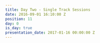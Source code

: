 ```yaml
---
title: Day Two - Single Track Sessions
date: 2016-09-01 16:10:00 Z
position: 11
day: 0
is_day: true
presentation_date: 2017-01-16 00:00:00 Z
---
```


